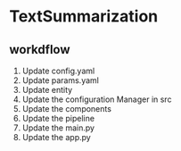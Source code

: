 # TextSummarization

## workdflow

1. Update config.yaml
2. Update params.yaml
3. Update entity
4. Update the configuration Manager in src
5. Update the components
6. Update the pipeline
7. Update the main.py
8. Update the app.py